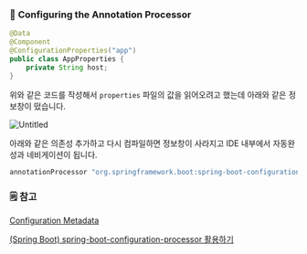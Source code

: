 ### 🤔 **Configuring the Annotation Processor**

```java
@Data
@Component
@ConfigurationProperties("app")
public class AppProperties {
    private String host;
}
```

위와 같은 코드를 작성해서 `properties` 파일의 값을 읽어오려고 했는데 아래와 같은 정보창이 떴습니다.

![Untitled](https://s3-us-west-2.amazonaws.com/secure.notion-static.com/27bde9c5-dac0-44cc-81a6-b904c49ea9a3/Untitled.png)

아래와 같은 의존성 추가하고 다시 컴파일하면 정보창이 사라지고 IDE 내부에서 자동완성과 네비게이션이 됩니다.

```java
annotationProcessor "org.springframework.boot:spring-boot-configuration-processor"
```

### 🗒️ 참고

[Configuration Metadata](https://docs.spring.io/spring-boot/docs/3.1.1/reference/html/configuration-metadata.html#appendix.configuration-metadata.annotation-processor)

[(Spring Boot) spring-boot-configuration-processor 활용하기](https://perfectacle.github.io/2021/11/21/spring-boot-configuration-processor/)